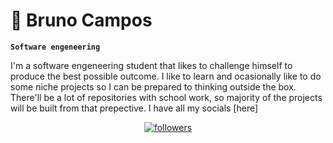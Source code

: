 # 👾 Bruno Campos

**`Software engeneering`**

I'm a software engeneering student that likes to challenge himself
to produce the best possible outcome. I like to learn and ocasionally
like to do some niche projects so I can be prepared to thinking outside
the box. There'll be a lot of repositories with school work, so majority 
of the projects will be built from that prepective. I have all my socials [here]

<p align = "center">
    <a href = "https://github.com/Rush99099?tab=followers">
        <img alt = "followers" title = "Follow me on Github" src = "https://custom-icon-badges.demolab.com/github/followers/Rush99099?color=236ad3&labelColor=1155ba&style=for-the-badge&logo=person-add&label=Follow&logoColor=White"/></a>
    <a href = "https://www.linkedin.com/in/bruno-campos-6a2796266/">
        <img alt = "LinkedIn" title = "See my LinkedIn page" src = "https://custom-icon-badges.demolab.com/in/bruno-campos-6a2796266?color=236ad3&labelColor=1155ba&style=for-the-badge&logo=briefcase&label=Follow&logoColor=White>
</p>